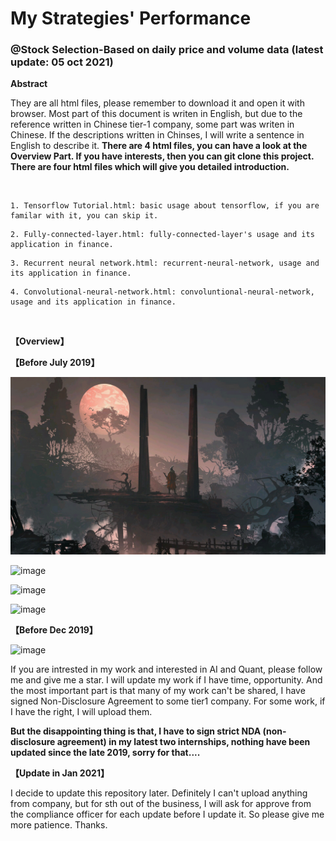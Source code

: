 # My Strategies' Performance

### @Stock Selection-Based on daily price and volume data (latest update: 05 oct 2021)

**Abstract**

They are all html files, please remember to download it and open it with browser. Most part of this document is writen in English, but due to the reference written in Chinese tier-1 company, some part was writen in Chinese. If the descriptions written in Chinses, I will write a sentence in English to describe it. **There are 4 html files, you can have a look at the Overview Part. If you have interests, then you can git clone this project. There are four html files which will give you detailed introduction.**

<br/>

```
1. Tensorflow Tutorial.html: basic usage about tensorflow, if you are familar with it, you can skip it.
```

```
2. Fully-connected-layer.html: fully-connected-layer's usage and its application in finance.
```

```
3. Recurrent neural network.html: recurrent-neural-network, usage and its application in finance.
```

```
4. Convolutional-neural-network.html: convoluntional-neural-network, usage and its application in finance.
```

<br/>


**【Overview】**

**【Before July 2019】**

![image](https://github.com/Neural-Finance/Neural-Finance.github.io/blob/main/assets/siteinfo/background-cover.jpg)

![image](https://github.com/Neural-Finance/Neural-Finance/blob/master/image/overview2.JPG)

![image](https://github.com/Neural-Finance/Neural-Finance/blob/master/image/overview3.JPG)

![image](https://github.com/Neural-Finance/Neural-Finance/blob/master/image/overview4.JPG)

**【Before Dec 2019】**

![image](https://github.com/Neural-Finance/Neural-Finance/blob/master/image/overview5.png)

If you are intrested in my work and interested in AI and Quant, please follow me and give me a star. I will update my work if I have time, opportunity. And the most important part is that many of my work can't be shared, I have signed Non-Disclosure Agreement to some tier1 company. For some work, if I have the right, I will upload them.

**But the disappointing thing is that, I have to sign strict NDA (non-disclosure agreement) in my latest two internships, nothing have been updated since the late 2019, sorry for that....**

**【Update in Jan 2021】**

I decide to update this repository later. Definitely I can't upload anything from company, but for sth out of the business, I will ask for approve from the compliance officer for each update before I update it. So please give me more patience. Thanks.
